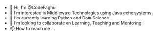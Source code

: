 - 👋 Hi, I’m @CodeRaghu
- 👀 I’m interested in Middleware Technologies using Java echo systems
- 🌱 I’m currently learning Python and Data Science
- 💞️ I’m looking to collaborate on Learning, Teaching and Mentoring
- 📫 How to reach me ...

<!---
CodeRaghu/CodeRaghu is a ✨ special ✨ repository because its `README.md` (this file) appears on your GitHub profile.
You can click the Preview link to take a look at your changes.
--->

